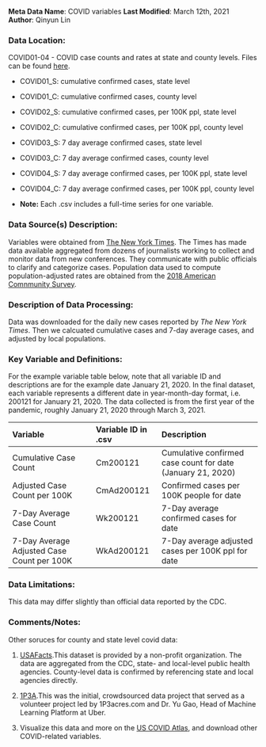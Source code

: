 **Meta Data Name**: COVID variables
**Last Modified**: March 12th, 2021  
**Author**: Qinyun Lin  

### Data Location: 
COVID01-04 - COVID case counts and rates at state and county levels. Files can be found [here](https://github.com/GeoDaCenter/opioid-policy-scan/tree/master/Policy_Scan/data_final).

* COVID01_S: cumulative confirmed cases, state level
* COVID01_C: cumulative confirmed cases, county level
* COVID02_S: cumulative confirmed cases, per 100K ppl, state level
* COVID02_C: cumulative confirmed cases, per 100K ppl, county level
* COVID03_S: 7 day average confirmed cases, state level
* COVID03_C: 7 day average confirmed cases, county level
* COVID04_S: 7 day average confirmed cases, per 100K ppl, state level
* COVID04_C: 7 day average confirmed cases, per 100K ppl, county level

* **Note:** Each .csv includes a full-time series for one variable.

### Data Source(s) Description:  
Variables were obtained from [The New York Times](https://github.com/nytimes/covid-19-data). The Times has made data available aggregated from dozens of journalists working to collect and monitor data from new conferences. They communicate with public officials to clarify and categorize cases.
Population data used to compute population-adjusted rates are obtained from the [2018 American Comnmunity Survey](https://data.census.gov/). 

### Description of Data Processing: 
Data was downloaded for the daily new cases reported by *The New York Times*. Then we calcuated cumulative cases and 7-day average cases, and adjusted by local populations. 

### Key Variable and Definitions:

For the example variable table below, note that all variable ID and descriptions are for the example date January 21, 2020. In the final dataset, each variable represents a different date in year-month-day format, i.e. 200121 for January 21, 2020. The data collected is from the first year of the pandemic, roughly January 21, 2020 through March 3, 2021. 

| Variable | Variable ID in .csv | Description |
|:---------|:-------------|:-------------|
| Cumulative Case Count | Cm200121 | Cumulative confirmed case count for date (January 21, 2020) |
| Adjusted Case Count per 100K | CmAd200121 | Confirmed cases per 100K people for date |
| 7-Day Average Case Count | Wk200121 | 7-Day average confirmed cases for date |
| 7-Day Average Adjusted Case Count per 100K | WkAd200121 | 7-Day average adjusted cases per 100K ppl for date |

### Data Limitations:
This data may differ slightly than official data reported by the CDC.

### Comments/Notes:
Other soruces for county and state level covid data: 

1. [USAFacts](https://usafacts.org/visualizations/coronavirus-covid-19-spread-map/?utm_source=MailChimp&utm_campaign=census-covid2).This dataset is provided by a non-profit organization. The data are aggregated from the CDC, state- and local-level public health agencies. County-level data is confirmed by referencing state and local agencies directly.

2. [1P3A](https://coronavirus.1point3acres.com/en).This was the initial, crowdsourced data project that served as a volunteer project led by 1P3acres.com and Dr. Yu Gao, Head of Machine Learning Platform at Uber. 

3. Visualize this data and more on the [US COVID Atlas](https://theuscovidatlas.org/data), and download other COVID-related variables. 
